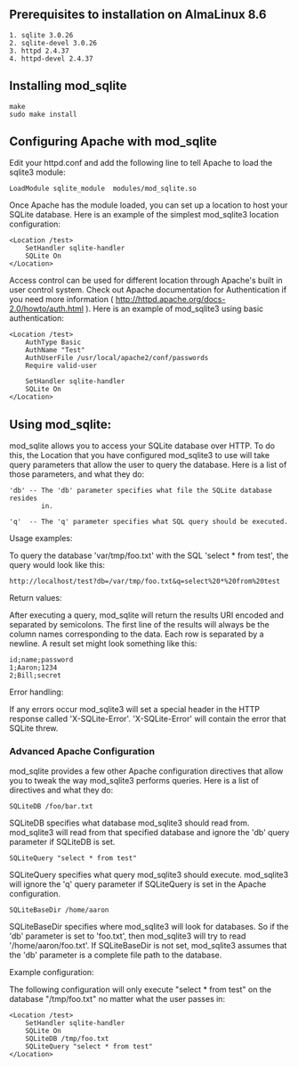## Prerequisites to installation on AlmaLinux 8.6

    1. sqlite 3.0.26
    2. sqlite-devel 3.0.26 
    3. httpd 2.4.37
    4. httpd-devel 2.4.37

## Installing mod_sqlite

    make
    sudo make install

## Configuring Apache with mod_sqlite

Edit your httpd.conf and add the following line to tell Apache to load the
sqlite3 module:

    LoadModule sqlite_module  modules/mod_sqlite.so

Once Apache has the module loaded, you can set up a location to host your
SQLite database.  Here is an example of the simplest mod_sqlite3 location
configuration:

    <Location /test>
        SetHandler sqlite-handler
        SQLite On
    </Location>

Access control can be used for different location through Apache's built in
user control system.  Check out Apache documentation for Authentication if you
need more information ( http://httpd.apache.org/docs-2.0/howto/auth.html ).
Here is an example of mod_sqlite3 using basic authentication:

    <Location /test>
        AuthType Basic
        AuthName "Test"
        AuthUserFile /usr/local/apache2/conf/passwords
        Require valid-user

        SetHandler sqlite-handler
        SQLite On
    </Location>

## Using mod_sqlite:

mod_sqlite allows you to access your SQLite database over HTTP.  To do this,
the Location that you have configured mod_sqlite3 to use will take query
parameters that allow the user to query the database.  Here is a list of those
parameters, and what they do:

    'db' -- The 'db' parameter specifies what file the SQLite database resides
            in.

    'q'  -- The 'q' parameter specifies what SQL query should be executed.

Usage examples:

To query the database 'var/tmp/foo.txt' with the SQL 'select * from test', the
query would look like this:

    http://localhost/test?db=/var/tmp/foo.txt&q=select%20*%20from%20test

Return values:

After executing a query, mod_sqlite will return the results URI encoded and
separated by semicolons.  The first line of the results will always be the
column names corresponding to the data.  Each row is separated by a newline.
A result set might look something like this:

    id;name;password
    1;Aaron;1234
    2;Bill;secret

Error handling:

If any errors occur mod_sqlite3 will set a special header in the HTTP response
called 'X-SQLite-Error'.  'X-SQLite-Error' will contain the error that SQLite
threw.

### Advanced Apache Configuration

mod_sqlite provides a few other Apache configuration directives that allow you
to tweak the way mod_sqlite3 performs queries.  Here is a list of directives
and what they do:

    SQLiteDB /foo/bar.txt

SQLiteDB specifies what database mod_sqlite3 should read from.  mod_sqlite3 will
read from that specified database and ignore the 'db' query parameter if
SQLiteDB is set.

    SQLiteQuery "select * from test"

SQLiteQuery specifies what query mod_sqlite3 should execute.  mod_sqlite3 will
ignore the 'q' query parameter if SQLiteQuery is set in the Apache
configuration.

    SQLiteBaseDir /home/aaron

SQLiteBaseDir specifies where mod_sqlite3 will look for databases.  So if the
'db' parameter is set to 'foo.txt', then mod_sqlite3 will try to read
'/home/aaron/foo.txt'.  If SQLiteBaseDir is not set, mod_sqlite3 assumes that the
'db' parameter is a complete file path to the database.

Example configuration:

The following configuration will only execute "select * from test" on the
database "/tmp/foo.txt" no matter what the user passes in:

    <Location /test>
        SetHandler sqlite-handler
        SQLite On
        SQLiteDB /tmp/foo.txt
        SQLiteQuery "select * from test"
    </Location>
